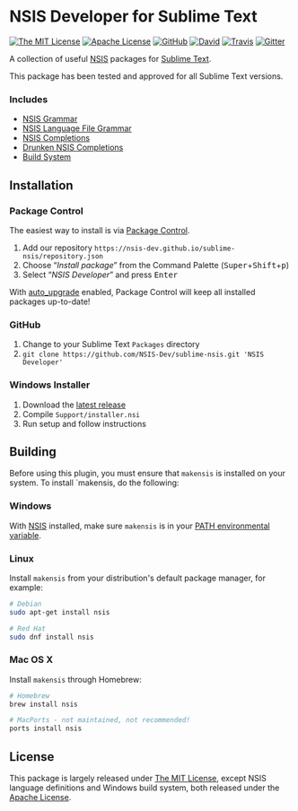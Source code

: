 # NSIS Developer for Sublime Text

[![The MIT License](https://img.shields.io/badge/license-MIT-orange.svg?style=flat-square)](http://opensource.org/licenses/MIT)
[![Apache License](https://img.shields.io/badge/license-Apache-orange.svg?style=flat-square)](https://www.apache.org/licenses/LICENSE-2.0)
[![GitHub](https://img.shields.io/github/release/NSIS-Dev/sublime-nsis.svg?style=flat-square)](https://github.com/NSIS-Dev/sublime-nsis/releases)
[![David](https://img.shields.io/david/dev/NSIS-Dev/sublime-nsis.svg?style=flat-square)](https://david-dm.org/NSIS-Dev/sublime-nsis#info=devDependencies)
[![Travis](https://img.shields.io/travis/NSIS-Dev/sublime-nsis.svg?style=flat-square)](https://travis-ci.org/NSIS-Dev/sublime-nsis)
[![Gitter](https://img.shields.io/badge/chat-Gitter-ff69b4.svg?style=flat-square)](https://gitter.im/NSIS-Dev/SublimeText)

A collection of useful [NSIS](http://nsis.sourceforge.net) packages for [Sublime Text](http://www.sublimetext.com/). 

This package has been tested and approved for all Sublime Text versions.

### Includes

* [NSIS Grammar](https://github.com/SublimeText/NSIS)
* [NSIS Language File Grammar](https://github.com/idleberg/sublime-nlf)
* [NSIS Completions](https://github.com/idleberg/sublime-nsis)
* [Drunken NSIS Completions](https://github.com/idleberg/sublime-drunken-nsis)
* [Build System](https://github.com/idleberg/sublime-makensis)

## Installation

### Package Control

The easiest way to install is via [Package Control](https://packagecontrol.io/).

1. Add our repository `https://nsis-dev.github.io/sublime-nsis/repository.json`
2. Choose “*Install package*” from the Command Palette (<kbd>Super</kbd>+<kbd>Shift</kbd>+<kbd>p</kbd>)
3. Select “*NSIS Developer*” and press <kbd>Enter</kbd>

With [auto_upgrade](http://wbond.net/sublime_packages/package_control/settings/) enabled, Package Control will keep all installed packages up-to-date!

### GitHub

1. Change to your Sublime Text `Packages` directory
2. `git clone https://github.com/NSIS-Dev/sublime-nsis.git 'NSIS Developer'`

### Windows Installer

1. Download the [latest release](https://github.com/NSIS-Dev/sublime-nsis/releases)
2. Compile `Support/installer.nsi`
3. Run setup and follow instructions

## Building

Before using this plugin, you must ensure that `makensis` is installed on your system. To install `makensis, do the following:

### Windows

With [NSIS](https://sourceforge.net/p/nsis) installed, make sure `makensis` is in your [PATH environmental variable](http://superuser.com/a/284351/195953).

### Linux

Install `makensis` from your distribution's default package manager, for example:

```bash
# Debian
sudo apt-get install nsis

# Red Hat
sudo dnf install nsis
```

### Mac OS X

Install `makensis` through Homebrew:

```bash
# Homebrew
brew install nsis

# MacPorts - not maintained, not recommended!
ports install nsis
```

## License

This package is largely released under [The MIT License](http://opensource.org/licenses/MIT), except NSIS language definitions and Windows build system, both released under the [Apache License](https://www.apache.org/licenses/LICENSE-2.0).